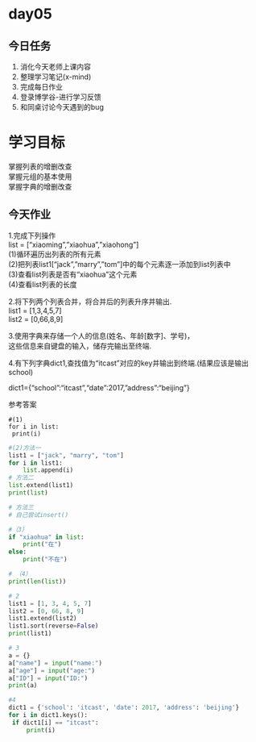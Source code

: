 # day05

## 今日任务

1. 消化今天老师上课内容
2. 整理学习笔记\(x-mind\)
3. 完成每日作业
4. 登录博学谷-进行学习反馈
5. 和同桌讨论今天遇到的bug

# 学习目标

掌握列表的增删改查  
掌握元组的基本使用  
掌握字典的增删改查

## 今天作业

1.完成下列操作  
list = \[“xiaoming”,”xiaohua”,”xiaohong”\]  
\(1\)循环遍历出列表的所有元素  
\(2\)把列表list1\[“jack”,”marry”,”tom”\]中的每个元素逐一添加到list列表中  
\(3\)查看list列表是否有“xiaohua”这个元素  
\(4\)查看list列表的长度

2.将下列两个列表合并，将合并后的列表升序并输出.  
list1 = \[1,3,4,5,7\]  
list2 = \[0,66,8,9\]

3.使用字典来存储一个人的信息\(姓名、年龄\[数字\]、学号\)，  
这些信息来自键盘的输入，储存完输出至终端.

4.有下列字典dict1,查找值为“itcast”对应的key并输出到终端.\(结果应该是输出school\)

dict1={“school”:“itcast”,“date”:2017,”address”:“beijing”}

参考答案

```
#(1)
for i in list:
 print(i)
```

```py
#(2)方法一
list1 = ["jack", "marry", "tom"]
for i in list1:
    list.append(i)
# 方法二
list.extend(list1)
print(list)

# 方法三
# 自己尝试insert()
```

```py
#（3）
if "xiaohua" in list:
    print("在")
else:
    print("不在")
```

```py
# （4）
print(len(list))
```

```py
# 2 
list1 = [1, 3, 4, 5, 7]
list2 = [0, 66, 8, 9]
list1.extend(list2)
list1.sort(reverse=False)
print(list1)
```

```py
# 3
a = {}
a["name"] = input("name:")
a["age"] = input("age:")
a["ID"] = input("ID:")
print(a)
```

```py
#4
dict1 = {'school': 'itcast', 'date': 2017, 'address': 'beijing'}
for i in dict1.keys():
 if dict1[i] == "itcast":
     print(i)
```



